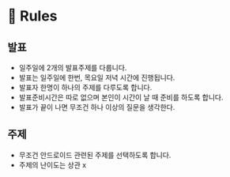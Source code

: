 # 💎 Rules 

## 발표 
- 일주일에 2개의 발표주제를 다룹니다. 
- 발표는 일주일에 한번, 목요일 저녁 시간에 진행됩니다. 
- 발표자 한명이 하나의 주제를 다루도록 합니다. 
- 발표준비시간은 따로 없으며 본인이 시간이 날 때 준비를 하도록 합니다. 
- 발표가 끝이 나면 무조건 하나 이상의 질문을 생각한다.

## 주제 
- 무조건 안드로이드 관련된 주제를 선택하도록 합니다. 
- 주제의 난이도는 상관 x
